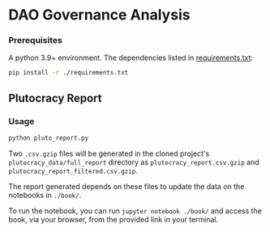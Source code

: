 # DAO Governance Analysis
### Prerequisites
A python 3.9+ environment.
The dependencies listed in [requirements.txt](./requirements.txt):
```bash
pip install -r ./requirements.txt
```
## Plutocracy Report
### Usage
```bash
python pluto_report.py
```
Two `.csv.gzip` files will be generated in the cloned project's `plutocracy_data/full_report` directory as `plutocracy_report.csv.gzip` and `plutocracy_report_filtered.csv.gzip`.

The report generated depends on these files to update the data on the notebooks in `./book/`.

To run the notebook, you can run `jupyter notebook ./book/` and access the book, via your browser, from the provided link in your terminal.
